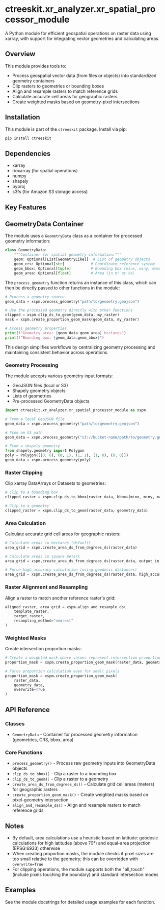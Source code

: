 # ctreeskit.xr_analyzer.xr_spatial_processor_module

A Python module for efficient geospatial operations on raster data using xarray, with support for integrating vector geometries and calculating areas.

## Overview

This module provides tools to:

- Process geospatial vector data (from files or objects) into standardized geometry containers
- Clip rasters to geometries or bounding boxes
- Align and resample rasters to match reference grids
- Calculate accurate cell areas for geographic rasters
- Create weighted masks based on geometry-pixel intersections

## Installation

This module is part of the `ctreeskit` package. Install via pip:

```bash
pip install ctreeskit
```

## Dependencies

- xarray
- rioxarray (for spatial operations)
- numpy
- shapely
- pyproj
- s3fs (for Amazon S3 storage access)

## Key Features

## GeometryData Container

The module uses a `GeometryData` class as a container for processed geometry information:

```python
class GeometryData:
    """Container for spatial geometry information."""
    geom: Optional[List[GeometryLike]]  # List of geometry objects
    geom_crs: Optional[str]            # Coordinate reference system
    geom_bbox: Optional[tuple]         # Bounding box (minx, miny, maxx, maxy)
    geom_area: Optional[float]         # Area (in m² or ha)
```

The `process_geometry` function returns an instance of this class, which can then be directly passed to other functions in the module:

```python
# Process a geometry source
geom_data = xspm.process_geometry("path/to/geometry.geojson")

# Use the processed geometry directly with other functions
clipped = xspm.clip_ds_to_geom(geom_data, my_raster)
mask = xspm.create_proportion_geom_mask(geom_data, my_raster)

# Access geometry properties
print(f"Geometry area: {geom_data.geom_area} hectares")
print(f"Bounding box: {geom_data.geom_bbox}")
```

This design simplifies workflows by centralizing geometry processing and maintaining consistent behavior across operations.


### Geometry Processing

The module accepts various geometry input formats:
- GeoJSON files (local or S3)
- Shapely geometry objects
- Lists of geometries
- Pre-processed GeometryData objects

```python
import ctreeskit.xr_analyzer.xr_spatial_processor_module as xspm

# From a local GeoJSON file
geom_data = xspm.process_geometry("path/to/geometry.geojson")

# From an S3 path
geom_data = xspm.process_geometry("s3://bucket-name/path/to/geometry.geojson")

# From a shapely geometry
from shapely.geometry import Polygon
poly = Polygon([(0, 0), (0, 1), (1, 1), (1, 0), (0, 0)])
geom_data = xspm.process_geometry(poly)
```

### Raster Clipping

Clip xarray DataArrays or Datasets to geometries:

```python
# Clip to a bounding box
clipped_raster = xspm.clip_ds_to_bbox(raster_data, bbox=(minx, miny, maxx, maxy))

# Clip to a geometry
clipped_raster = xspm.clip_ds_to_geom(raster_data, geometry_data)
```

### Area Calculation

Calculate accurate grid cell areas for geographic rasters:

```python
# Calculate areas in hectares (default)
area_grid = xspm.create_area_ds_from_degrees_ds(raster_data)

# Calculate areas in square meters
area_grid = xspm.create_area_ds_from_degrees_ds(raster_data, output_in_ha=False)

# Force high accuracy calculation (using geodesic distances)
area_grid = xspm.create_area_ds_from_degrees_ds(raster_data, high_accuracy=True)
```

### Raster Alignment and Resampling

Align a raster to match another reference raster's grid:

```python
aligned_raster, area_grid = xspm.align_and_resample_ds(
    template_raster, 
    target_raster, 
    resampling_method="nearest"
)
```

### Weighted Masks

Create intersection proportion masks:

```python
# Create a weighted mask where values represent intersection proportions
proportion_mask = xspm.create_proportion_geom_mask(raster_data, geometry_data)

# Force proportion calculation even for small pixels
proportion_mask = xspm.create_proportion_geom_mask(
    raster_data, 
    geometry_data, 
    overwrite=True
)
```

## API Reference

### Classes

- `GeometryData` - Container for processed geometry information (geometries, CRS, bbox, area)

### Core Functions

- `process_geometry()` - Process raw geometry inputs into GeometryData objects
- `clip_ds_to_bbox()` - Clip a raster to a bounding box
- `clip_ds_to_geom()` - Clip a raster to a geometry
- `create_area_ds_from_degrees_ds()` - Calculate grid cell areas (meters) for geographic rasters
- `create_proportion_geom_mask()` - Create weighted masks based on pixel-geometry intersection
- `align_and_resample_ds()` - Align and resample rasters to match reference grids

## Notes

- By default, area calculations use a heuristic based on latitude: geodesic calculations for high latitudes (above 70°) and equal-area projection (EPSG:6933) otherwise
- When creating proportion masks, the module checks if pixel sizes are too small relative to the geometry; this can be overridden with `overwrite=True`
- For clipping operations, the module supports both the "all_touch" (include pixels touching the boundary) and standard intersection modes

## Examples

See the module docstrings for detailed usage examples for each function.